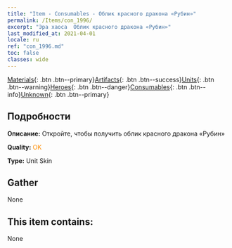 ```yaml
---
title: "Item - Consumables - Облик красного дракона «Рубин»"
permalink: /Items/con_1996/
excerpt: "Эра хаоса  Облик красного дракона «Рубин»"
last_modified_at: 2021-04-01
locale: ru
ref: "con_1996.md"
toc: false
classes: wide
---
```

 [Materials](/ru/Items/){: .btn .btn--primary}[Artifacts](/ru/Items/Artifacts/){: .btn .btn--success}[Units](/ru/Items/Units/){: .btn .btn--warning}[Heroes](/ru/Items/Heroes/){: .btn .btn--danger}[Consumables](/ru/Items/Consumables/){: .btn .btn--info}[Unknown](/ru/Items/Unknown/){: .btn .btn--primary}

## Подробности
 **Описание:** Откройте, чтобы получить облик красного дракона «Рубин»

 **Quality:** <span style="color: #FF8C00">OK</span>

 **Type:** Unit Skin

## Gather

  None

## This item contains:

  None

